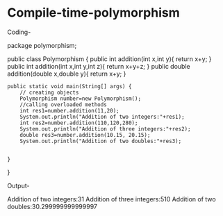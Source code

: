 # Compile-time-polymorphism

Coding-

package polymorphism;

public class Polymorphism {
    public int addition(int x,int y){
        return x+y;
    }
    public int addition(int x,int y,int z){
        return x+y+z;
    }
    public double addition(double x,double y){
        return x+y;
    }

    
    public static void main(String[] args) {
        // creating objects
        Polymorphism number=new Polymorphism();
        //calling overloaded methods
        int res1=number.addition(11,20);
        System.out.println("Addition of two integers:"+res1);
        int res2=number.addition(110,120,280);
        System.out.println("Addition of three integers:"+res2);
        double res3=number.addition(10.15, 20.15);
        System.out.println("Addition of two doubles:"+res3);
        
        
    }
    
}


Output-

Addition of two integers:31
Addition of three integers:510
Addition of two doubles:30.299999999999997
